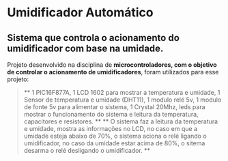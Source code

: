 # Umidificador Automático
## Sistema que controla o acionamento do umidificador com base na umidade.

Projeto desenvolvido na disciplina de **microcontroladores, com o objetivo de controlar o acionamento de umidificadores**,
foram utilizados para esse projeto:
> ** 1 PIC16F877A,
> 1 LCD 1602 para mostrar a temperatura e umidade,
> 1 Sensor de temperatura e umidade (DHT11),
> 1 modulo relé 5v,
> 1 modulo de fonte 5v para alimentar o sistema,
> 1 Crystal 20Mhz,
> leds para mostrar o funcionamento do sistema e leitura da temperatura,
> capacitores e resistores.
**
> ** O sistema faz a leitura da temperatura e umidade, mostra as informações no LCD, no caso em que a umidade esteja abaixo de 70%, o sistema 
aciona o relé ligando o umidificador, no caso da umidade estar acima de 80%, o sitema desarma o relé desligando o umidificador.
**
